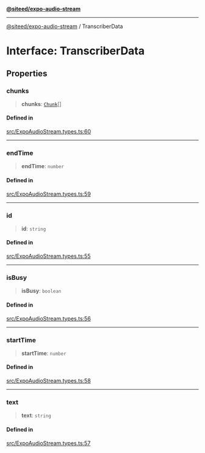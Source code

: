 [**@siteed/expo-audio-stream**](../README.md)

***

[@siteed/expo-audio-stream](../README.md) / TranscriberData

# Interface: TranscriberData

## Properties

### chunks

> **chunks**: [`Chunk`](Chunk.md)[]

#### Defined in

[src/ExpoAudioStream.types.ts:60](https://github.com/deeeed/expo-audio-stream/blob/21209ab9cd7c63e9f57f28eb12d3c981b7525e74/packages/expo-audio-stream/src/ExpoAudioStream.types.ts#L60)

***

### endTime

> **endTime**: `number`

#### Defined in

[src/ExpoAudioStream.types.ts:59](https://github.com/deeeed/expo-audio-stream/blob/21209ab9cd7c63e9f57f28eb12d3c981b7525e74/packages/expo-audio-stream/src/ExpoAudioStream.types.ts#L59)

***

### id

> **id**: `string`

#### Defined in

[src/ExpoAudioStream.types.ts:55](https://github.com/deeeed/expo-audio-stream/blob/21209ab9cd7c63e9f57f28eb12d3c981b7525e74/packages/expo-audio-stream/src/ExpoAudioStream.types.ts#L55)

***

### isBusy

> **isBusy**: `boolean`

#### Defined in

[src/ExpoAudioStream.types.ts:56](https://github.com/deeeed/expo-audio-stream/blob/21209ab9cd7c63e9f57f28eb12d3c981b7525e74/packages/expo-audio-stream/src/ExpoAudioStream.types.ts#L56)

***

### startTime

> **startTime**: `number`

#### Defined in

[src/ExpoAudioStream.types.ts:58](https://github.com/deeeed/expo-audio-stream/blob/21209ab9cd7c63e9f57f28eb12d3c981b7525e74/packages/expo-audio-stream/src/ExpoAudioStream.types.ts#L58)

***

### text

> **text**: `string`

#### Defined in

[src/ExpoAudioStream.types.ts:57](https://github.com/deeeed/expo-audio-stream/blob/21209ab9cd7c63e9f57f28eb12d3c981b7525e74/packages/expo-audio-stream/src/ExpoAudioStream.types.ts#L57)
